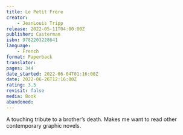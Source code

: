 ```yaml
---
title: Le Petit Frère
creator:
    - JeanLouis Tripp
release: 2022-05-11T04:00:00Z
publisher: Casterman
isbn: 9782203228641
language:
    - French
format: Paperback
translator:
pages: 344
date_started: 2022-06-04T01:16:00Z
date: 2022-06-26T12:16:00Z
rating: 3.5
revisit: false
media: Book
abandoned:
---
```


A touching tribute to a brother’s death. Makes me want to read other contemporary graphic novels.
